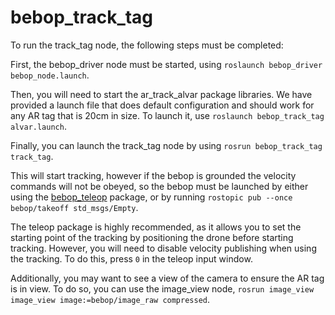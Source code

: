 # bebop_track_tag

To run the track_tag node, the following steps must be completed:


First, the bebop_driver node must be started, using `roslaunch bebop_driver bebop_node.launch`.

Then, you will need to start the ar_track_alvar package libraries.
We have provided a launch file that does default configuration and should work for any AR tag that is 20cm in size. To launch it, use `roslaunch bebop_track_tag alvar.launch`.


Finally, you can launch the track_tag node by using `rosrun bebop_track_tag track_tag`.

This will start tracking, however if the bebop is grounded the velocity commands will not be obeyed, so the bebop must be launched by either using the <a href="https://github.com/Michionlion/bebop_teleop">bebop_teleop</a> package, or by running `rostopic pub --once bebop/takeoff std_msgs/Empty`.

The teleop package is highly recommended, as it allows you to set the starting point of the tracking by positioning the drone before starting tracking. However, you will need to disable velocity publishing when using the tracking. To do this, press `0` in the teleop input window.


Additionally, you may want to see a view of the camera to ensure the AR tag is in view. To do so, you can use the image_view node, `rosrun image_view image_view image:=bebop/image_raw compressed`.
